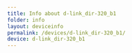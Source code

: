 ```yaml
---
title: Info about d-link_dir-320_b1
folder: info
layout: deviceinfo
permalink: /devices/d-link_dir-320_b1/
device: d-link_dir-320_b1
---
```

